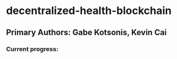 # decentralized-health-blockchain

## Primary Authors: Gabe Kotsonis, Kevin Cai

### Current progress: